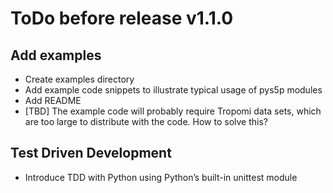 ToDo before release v1.1.0
==========================

Add examples
------------
* Create examples directory
* Add example code snippets to illustrate typical usage of pys5p modules
* Add README
* [TBD] The example code will probably require Tropomi data sets, which are too
large to distribute with the code. How to solve this?

Test Driven Development
-----------------------
* Introduce TDD with Python using Python’s built-in unittest module
